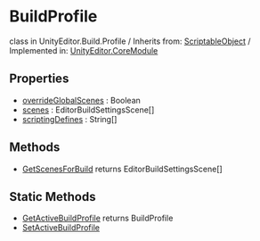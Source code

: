 # BuildProfile
class in UnityEditor.Build.Profile
 / Inherits from: <a href="https://docs.unity3d.com/6000.2/Documentation/ScriptReference/ScriptableObject.html">ScriptableObject</a> / Implemented in: <a href="https://docs.unity3d.com/6000.2/Documentation/ScriptReference/UnityEditor.CoreModule.html">UnityEditor.CoreModule</a>

## Properties
- <a href="https://docs.unity3d.com/6000.2/Documentation/ScriptReference/BuildProfile-overrideGlobalScenes.html">overrideGlobalScenes</a> : Boolean
- <a href="https://docs.unity3d.com/6000.2/Documentation/ScriptReference/BuildProfile-scenes.html">scenes</a> : EditorBuildSettingsScene[]
- <a href="https://docs.unity3d.com/6000.2/Documentation/ScriptReference/BuildProfile-scriptingDefines.html">scriptingDefines</a> : String[]

## Methods
- <a href="https://docs.unity3d.com/6000.2/Documentation/ScriptReference/BuildProfile.GetScenesForBuild.html">GetScenesForBuild</a> returns EditorBuildSettingsScene[]

## Static Methods
- <a href="https://docs.unity3d.com/6000.2/Documentation/ScriptReference/BuildProfile.GetActiveBuildProfile.html">GetActiveBuildProfile</a> returns BuildProfile
- <a href="https://docs.unity3d.com/6000.2/Documentation/ScriptReference/BuildProfile.SetActiveBuildProfile.html">SetActiveBuildProfile</a>
